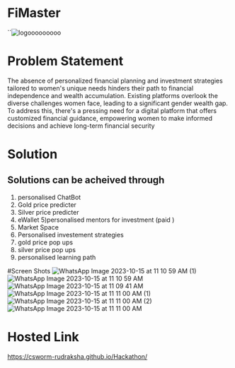 # FiMaster
``![logooooooooo](https://github.com/csworm-rudraksha/Hackathon/assets/111187511/77e5ff1b-0ae6-4414-843b-3e5bdbc26261)

# Problem Statement
The absence of personalized financial planning and
investment strategies tailored to women's unique needs
hinders their path to financial independence and wealth
accumulation. Existing platforms overlook the diverse
challenges women face, leading to a significant gender wealth
gap. To address this, there's a pressing need for a digital
platform that offers customized financial guidance,
empowering women to make informed decisions and
achieve long-term financial security

# Solution
## Solutions can be acheived through
1) personalised ChatBot
2) Gold price predicter
3) Silver price predicter
4) eWallet
5)personalised mentors for investment (paid )
5) Market Space
6) Personalised investement strategies
7) gold price pop ups
8) silver price pop ups
9) personalised learning path

 #Screen Shots
![WhatsApp Image 2023-10-15 at 11 10 59 AM (1)](https://github.com/csworm-rudraksha/Hackathon/assets/111187511/389d3133-18a3-480e-9c6a-1d442e569ffd)
![WhatsApp Image 2023-10-15 at 11 10 59 AM](https://github.com/csworm-rudraksha/Hackathon/assets/111187511/40333a73-e3a4-47b5-b382-d78ca225b861)
 ![WhatsApp Image 2023-10-15 at 11 09 41 AM](https://github.com/csworm-rudraksha/Hackathon/assets/111187511/e09c94e8-668c-4867-abae-6e7e071650c4)
![WhatsApp Image 2023-10-15 at 11 11 00 AM (1)](https://github.com/csworm-rudraksha/Hackathon/assets/111187511/c79b9c29-ec10-4bb1-ba00-8b9819f03f0c)
![WhatsApp Image 2023-10-15 at 11 11 00 AM (2)](https://github.com/csworm-rudraksha/Hackathon/assets/111187511/bbe00e2d-4a56-449b-a5fe-ce859ed256bd)
![WhatsApp Image 2023-10-15 at 11 11 00 AM](https://github.com/csworm-rudraksha/Hackathon/assets/111187511/c900f5f4-fc87-4bdb-9a29-2bcdb0ce113d)

# Hosted Link
https://csworm-rudraksha.github.io/Hackathon/
